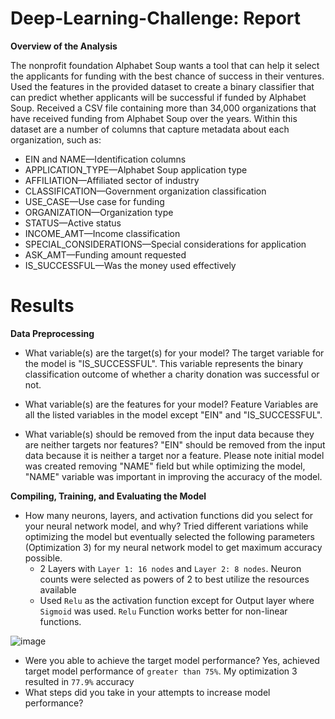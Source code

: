 # Deep-Learning-Challenge: Report

**Overview of the Analysis**

The nonprofit foundation Alphabet Soup wants a tool that can help it select the applicants for funding with the best chance of success in their ventures. Used the features in the provided dataset to create a binary classifier that can predict whether applicants will be successful if funded by Alphabet Soup. Received a CSV file containing more than 34,000 organizations that have received funding from Alphabet Soup over the years. Within this dataset are a number of columns that capture metadata about each organization, such as:

- EIN and NAME—Identification columns
- APPLICATION_TYPE—Alphabet Soup application type
- AFFILIATION—Affiliated sector of industry
- CLASSIFICATION—Government organization classification
- USE_CASE—Use case for funding
- ORGANIZATION—Organization type
- STATUS—Active status
- INCOME_AMT—Income classification
- SPECIAL_CONSIDERATIONS—Special considerations for application
- ASK_AMT—Funding amount requested
- IS_SUCCESSFUL—Was the money used effectively

# Results

**Data Preprocessing**

- What variable(s) are the target(s) for your model?
The target variable for the model is "IS_SUCCESSFUL". This variable represents the binary classification outcome of whether a charity donation was successful or not.

- What variable(s) are the features for your model?
Feature Variables are all the listed variables in the model except "EIN" and "IS_SUCCESSFUL". 

- What variable(s) should be removed from the input data because they are neither targets nor features?
"EIN" should be removed from the input data because it is neither a target nor a feature. Please note initial model was created removing "NAME" field but while optimizing the model, "NAME" variable was important in improving the accuracy of the model.

**Compiling, Training, and Evaluating the Model**

- How many neurons, layers, and activation functions did you select for your neural network model, and why?
Tried different variations while optimizing the model but eventually selected the following parameters (Optimization 3) for my neural network model to get maximum accuracy possible.
  - 2 Layers with `Layer 1: 16 nodes` and `Layer 2: 8 nodes`. Neuron counts were selected as powers of 2 to best utilize the resources available
  - Used `Relu` as the activation function except for Output layer where `Sigmoid` was used. `Relu` Function works better for non-linear functions.
  
![image](https://github.com/user-attachments/assets/07f36124-0aa7-4e07-bd3c-a60c4b5e069c)

  
- Were you able to achieve the target model performance?
Yes, achieved target model performance of `greater than 75%`. My optimization 3 resulted in `77.9%` accuracy
- What steps did you take in your attempts to increase model performance?
